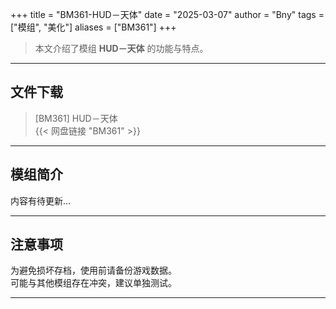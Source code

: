 +++
title = "BM361-HUD－天体"
date = "2025-03-07"
author = "Bny"
tags = ["模组", "美化"]
aliases = ["BM361"]
+++

> 本文介绍了模组 **HUD－天体** 的功能与特点。

---

## 文件下载

> [BM361] HUD－天体  
{{< 网盘链接 "BM361" >}}  

---

## 模组简介

>  
内容有待更新...  

---

## 注意事项

>  
为避免损坏存档，使用前请备份游戏数据。  
可能与其他模组存在冲突，建议单独测试。  

---

